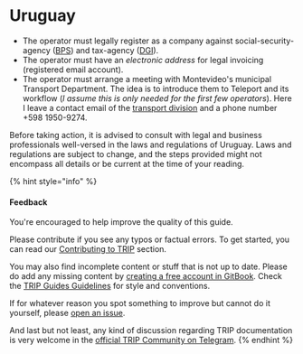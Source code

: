 # Uruguay

* The operator must legally register as a company against social-security-agency ([BPS](https://www.bps.gub.uy/19382/banco-de-prevision-social.html)) and tax-agency ([DGI](https://servicios.dgi.gub.uy/serviciosenlinea)).
* The operator must have an _electronic address_ for legal invoicing (registered email account).
* The operator must arrange a meeting with Montevideo's municipal Transport Department. The idea is to introduce them to Teleport and its workflow (_I assume this is only needed for the first few operators_). Here I leave a contact email of the [transport division](mailto:consultas.tpvp@imm.gub.uy) and a phone number +598 1950-9274.

Before taking action, it is advised to consult with legal and business professionals well-versed in the laws and regulations of Uruguay. Laws and regulations are subject to change, and the steps provided might not encompass all details or be current at the time of your reading.

{% hint style="info" %}
#### Feedback

You're encouraged to help improve the quality of this guide.

Please contribute if you see any typos or factual errors. To get started, you can read our [Contributing to TRIP](https://guides.trip.dev/contributing/contributing-to-trip) section.

You may also find incomplete content or stuff that is not up to date. Please do add any missing content by [creating a free account in GitBook](https://app.gitbook.com/invite/0WSd8UiSeH2xhfJrSbUr/YFiygcuBiy7oN3WJyDRs). Check the [TRIP Guides Guidelines](https://guides.trip.dev/contributing/guides-guidelines) for style and conventions.

If for whatever reason you spot something to improve but cannot do it yourself, please [open an issue](https://github.com/TeleportXYZ/TRIP-Guides/issues/).

And last but not least, any kind of discussion regarding TRIP documentation is very welcome in the [official TRIP Community on Telegram](https://trip.dev/chat).
{% endhint %}
